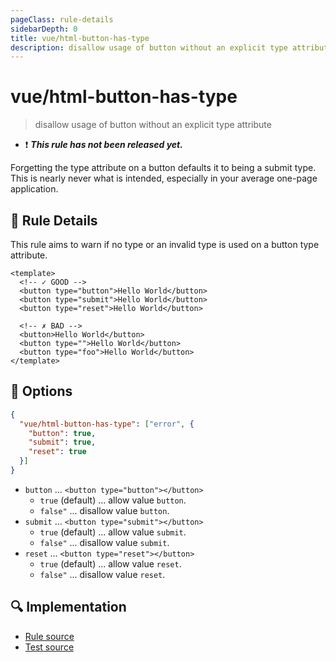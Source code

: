 ```yaml
---
pageClass: rule-details
sidebarDepth: 0
title: vue/html-button-has-type
description: disallow usage of button without an explicit type attribute
---
```

# vue/html-button-has-type

> disallow usage of button without an explicit type attribute

- :exclamation: <badge text="This rule has not been released yet." vertical="middle" type="error"> ***This rule has not been released yet.*** </badge>

Forgetting the type attribute on a button defaults it to being a submit type.
This is nearly never what is intended, especially in your average one-page application.

## :book: Rule Details

This rule aims to warn if no type or an invalid type is used on a button type attribute.

<eslint-code-block :rules="{'vue/html-button-has-type': ['error']}">

```vue
<template>
  <!-- ✓ GOOD -->
  <button type="button">Hello World</button>
  <button type="submit">Hello World</button>
  <button type="reset">Hello World</button>

  <!-- ✗ BAD -->
  <button>Hello World</button>
  <button type="">Hello World</button>
  <button type="foo">Hello World</button>
</template>
```

</eslint-code-block>

## :wrench: Options

```json
{
  "vue/html-button-has-type": ["error", {
    "button": true,
    "submit": true,
    "reset": true
  }]
}
```

- `button` ... `<button type="button"></button>`
  - `true` (default) ... allow value `button`.
  - `false"` ... disallow value `button`.
- `submit` ... `<button type="submit"></button>`
  - `true` (default) ... allow value `submit`.
  - `false"` ... disallow value `submit`.
- `reset` ... `<button type="reset"></button>`
  - `true` (default) ... allow value `reset`.
  - `false"` ... disallow value `reset`.

## :mag: Implementation

- [Rule source](https://github.com/vuejs/eslint-plugin-vue/blob/master/lib/rules/html-button-has-type.js)
- [Test source](https://github.com/vuejs/eslint-plugin-vue/blob/master/tests/lib/rules/html-button-has-type.js)
